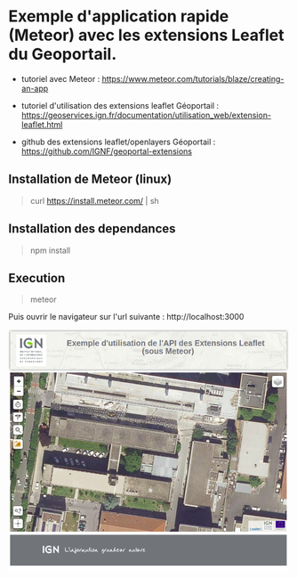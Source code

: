 # Exemple d'application rapide (Meteor) avec les extensions Leaflet du Geoportail.

- tutoriel avec Meteor : 
https://www.meteor.com/tutorials/blaze/creating-an-app

- tutoriel d'utilisation des extensions leaflet Géoportail :
https://geoservices.ign.fr/documentation/utilisation_web/extension-leaflet.html

- github des extensions leaflet/openlayers Géoportail :
https://github.com/IGNF/geoportal-extensions

## Installation de Meteor (linux)

> curl https://install.meteor.com/ | sh

## Installation des dependances

> npm install

## Execution

> meteor

Puis ouvrir le navigateur sur l'url suivante : http://localhost:3000 

![Exemple Image](exemple.png)
